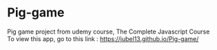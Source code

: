 # Pig-game
Pig game project from udemy course, The Complete Javascript Course <br>
To view this app, go to this link : https://jubel13.github.io/Pig-game/
